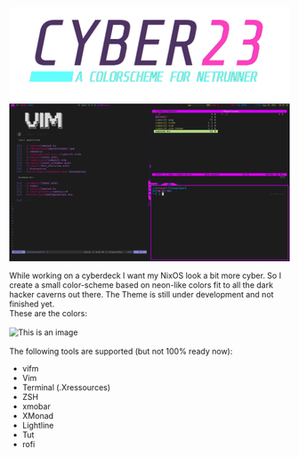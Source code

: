 <center><img src="https://github.com/nerdbude/Cyber23/blob/main/images/cyber23.png"></center>
<center><img src="https://github.com/nerdbude/Cyber23/blob/main/images/cyber23_screenshot.png" width="800"></center>

While working on a cyberdeck I want my NixOS look a bit more cyber. So I create a small color-scheme based on neon-like colors fit to all the dark hacker caverns out there. The Theme is still under development and not finished yet. 
<br>
These are the colors:<br>
<br>
![This is an image](https://www.nerdbude.com/images/cyber23.png)
<br><br>
The following tools are supported (but not 100% ready now):<br>
- vifm
- Vim
- Terminal (.Xressources)
- ZSH
- xmobar
- XMonad
- Lightline
- Tut
- rofi
<br>




